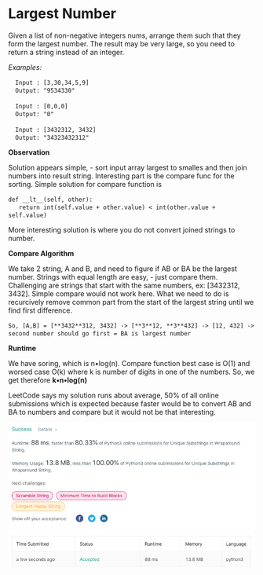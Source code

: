 # Largest Number

Given a list of non-negative integers nums, arrange them such that they form the largest number. The result may be very large, so you need to return a string instead of an integer. 


*Examples:*
```
  Input : [3,30,34,5,9]
  Output: "9534330"
 
  Input : [0,0,0]
  Output: "0"

  Input : [3432312, 3432]
  Output: "34323432312"
```
**Observation**

Solution appears simple, - sort input array largest to smalles and then join numbers into result string. Interesting part is the compare func for the sorting. 
Simple solution for compare function is 
```
def __lt__(self, other):
   return int(self.value + other.value) < int(other.value + self.value)
```
More interesting solution is where you do not convert joined strings to number. 



**Compare Algorithm** 

We take 2 string, A and B, and need to figure if AB or BA be the largest number. Strings with equal length are easy, - just compare them. Challenging are strings that start with the same numbers, ex: [3432312, 3432]. Simple compare would not work here. What we need to do is recurcively remove common part from the start of the largest string until we find first difference.
```
So, [A,B] = [**3432**312, 3432] -> [**3**12, **3**432] -> [12, 432] -> second number should go first = BA is largest number 
```


**Runtime** 

We have soring, which is n•log(n). Compare function best case is O(1) and worsed case O(k) where k is number of digits in one of the numbers. So, we get therefore 
**k•n•log(n)**

LeetCode says my solution runs about average, 50% of all online submissions which is expected because faster would be to convert AB and BA to numbers and compare but it would not be that interesting.

![Image of Yaktocat](https://github.com/protyagov/unique-substrings/blob/master/leetcode.png)
